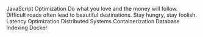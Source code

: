 JavaScript Optimization Do what you love and the money will follow. Difficult roads often lead to beautiful destinations. Stay hungry, stay foolish. Latency Optimization Distributed Systems Containerization Database Indexing Docker
